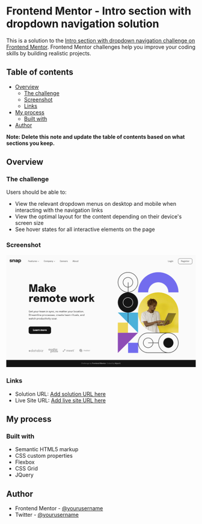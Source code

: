# Frontend Mentor - Intro section with dropdown navigation solution

This is a solution to the [Intro section with dropdown navigation challenge on Frontend Mentor](https://www.frontendmentor.io/challenges/intro-section-with-dropdown-navigation-ryaPetHE5). Frontend Mentor challenges help you improve your coding skills by building realistic projects. 

## Table of contents

- [Overview](#overview)
  - [The challenge](#the-challenge)
  - [Screenshot](#screenshot)
  - [Links](#links)
- [My process](#my-process)
  - [Built with](#built-with)
- [Author](#author)


**Note: Delete this note and update the table of contents based on what sections you keep.**

## Overview

### The challenge

Users should be able to:

- View the relevant dropdown menus on desktop and mobile when interacting with the navigation links
- View the optimal layout for the content depending on their device's screen size
- See hover states for all interactive elements on the page

### Screenshot

![](./screenshot.png)

### Links

- Solution URL: [Add solution URL here](https://github.com/arjunkdot/intro-section-with-dropdown-navigation-solution)
- Live Site URL: [Add live site URL here](https://arjunkdot.github.io/intro-section-with-dropdown-navigation-solution/)

## My process

### Built with

- Semantic HTML5 markup
- CSS custom properties
- Flexbox
- CSS Grid
- JQuery
## Author

- Frontend Mentor - [@yourusername](https://www.frontendmentor.io/profile/arjunkdot)
- Twitter - [@yourusername](https://www.twitter.com/arjunkdot)
